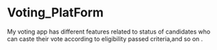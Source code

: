 # Voting_PlatForm
My voting app has different features related to status of candidates who can caste their vote according to eligibility passed criteria,and so on .
